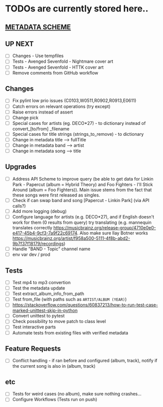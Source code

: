 # TODOs are currently stored here..

## [METADATA SCHEME](https://musicbrainz.org/doc/MusicBrainz_Database/Schema)


## UP NEXT
- [ ] Changes - Use tempfiles
- [ ] Tests - Avenged Sevenfold - Nightmare cover art
- [ ] Tests - Avenged Sevenfold - HTTK cover art
- [ ] Remove comments from GitHub workflow

## Changes
- [ ] Fix pylint low prio issues (C0103,W0511,R0902,R0913,E0611)
- [ ] Catch errors on relevant operations (try except)  
- [ ] Raise errors instead of assert  
- [ ] Change pick  
- [ ] Special cases for artists (eg. DECO*27) - to dictionary instead of convert_[to/from]  _filename
- [ ] Special cases for title strings (strings_to_remove) - to dictionary
- [ ] Change in metadata title --> fullTitle  
- [ ] Change in metadata band --> artist  
- [ ] Change in metadata song --> title  

## Upgrades
- [ ] Address API Scheme to improve query (be able to get data for Linkin Park - Papercut (album = Hybrid Theory) and Foo Fighters - I'll Stick Around (album = Foo Fighters)). Main issue stems from the fact that these songs were first released as singles.
- [ ] Check if can swap band and song [Papercut - Linkin Park] (via API calls?)  
- [ ] Add more logging (debug)
- [ ] Configure language for artists (e.g. DECO*27), and if English doesn't work for them (0 results from query) try translating (e.g. mannequin translates correctly https://musicbrainz.org/release-group/4710e0e0-e417-45b4-9cf3-7a9f22c69174. Also make sure Ilay Botner works https://musicbrainz.org/artist/f958a500-5111-4f8b-abd2-9b7f37f18179/recordings)
- [ ] Handle "BAND - Topic" channel name
- [ ] env var dev / prod

## Tests
- [ ] Test mp4 to mp3 convertion  
- [ ] Test the metadata update  
- [ ] Test extract_album_info_from_path 
- [ ] Test from_file (with paths such as `ARTIST/ALBUM (YEAR)`) 
- [ ] https://stackoverflow.com/questions/60837213/how-to-run-test-case-marked-unittest-skip-in-python
- [ ] Convert unittest to pytest  
- [ ] Check possibility to move patch to class level  
- [ ] Test interactive parts  
- [ ] Automate tests from existing files with verified metadata  

## Feature Requests
- [ ] Conflict handling - if ran before and configured (album, track), notify if the current song is also in (album, track)  

## etc
- [ ] Tests for weird cases (no album), make sure nothing crashes...
- [ ] Configure Workflows (Tests run on push)